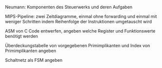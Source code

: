 Neumann: Komponenten des Steuerwerks und deren Aufgaben

MIPS-Pipeline: zwei Zeitdiagramme, einmal ohne forwarding und einmal mit weniger Schritten indem Reihenfolge der Instruktionen umgetauscht wird

ASM von C Code entwerfen, angeben welche Register und Funktionswerte benötigt werden

Überdeckungstabelle von vorgegebenen Primimplikanten und Index von Primimplikanten angeben

Schaltnetz als FSM angeben
